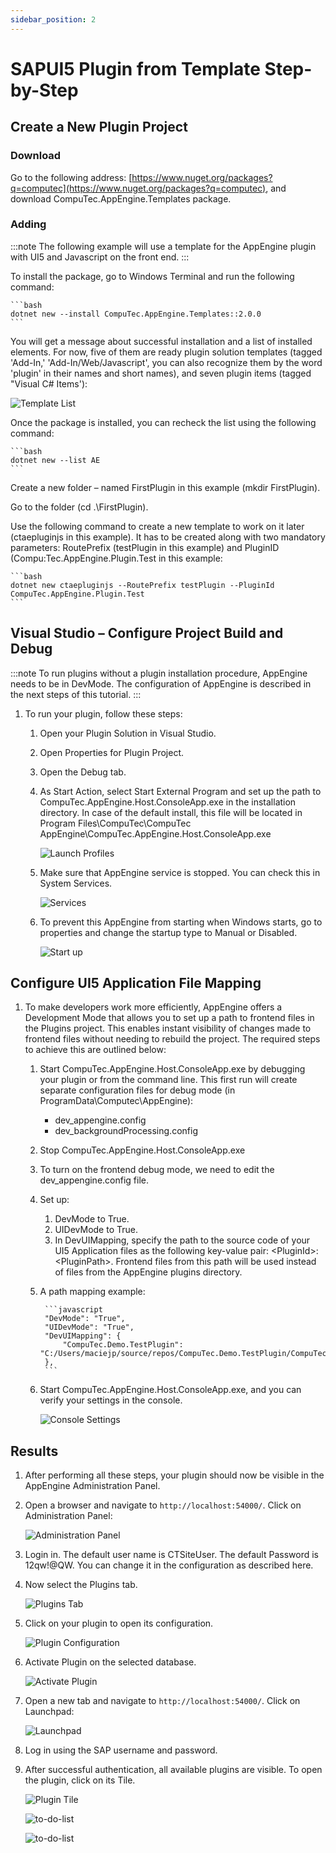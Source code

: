 ```yaml
---
sidebar_position: 2
---
```


# SAPUI5 Plugin from Template Step-by-Step

## Create a New Plugin Project

### Download

Go to the following address: [https://www.nuget.org/packages?q=computec](https://www.nuget.org/packages?q=computec), and download CompuTec.AppEngine.Templates package.

### Adding

:::note
    The following example will use a template for the AppEngine plugin with UI5 and Javascript on the front end.
:::

To install the package, go to Windows Terminal and run the following command:

    ```bash
    dotnet new --install CompuTec.AppEngine.Templates::2.0.0
    ```

You will get a message about successful installation and a list of installed elements. For now, five of them are ready plugin solution templates (tagged 'Add-In,' 'Add-In/Web/Javascript', you can also recognize them by the word 'plugin' in their names and short names), and seven plugin items (tagged "Visual C# Items'):

![Template List](./media/sapui5/template-list.webp)

Once the package is installed, you can recheck the list using the following command:

    ```bash
    dotnet new --list AE
    ```

Create a new folder – named FirstPlugin in this example (mkdir FirstPlugin).

Go to the folder (cd .\FirstPlugin).

Use the following command to create a new template to work on it later (ctaepluginjs in this example). It has to be created along with two mandatory parameters: RoutePrefix (testPlugin in this example) and PluginID (Compu:Tec.AppEngine.Plugin.Test in this example:

    ```bash
    dotnet new ctaepluginjs --RoutePrefix testPlugin --PluginId CompuTec.AppEngine.Plugin.Test
    ```

## Visual Studio – Configure Project Build and Debug

:::note
    To run plugins without a plugin installation procedure, AppEngine needs to be in DevMode. The configuration of AppEngine is described in the next steps of this tutorial.
:::

1. To run your plugin, follow these steps:

    1. Open your Plugin Solution in Visual Studio.
    2. Open Properties for Plugin Project.
    3. Open the Debug tab.
    4. As Start Action, select Start External Program and set up the path to CompuTec.AppEngine.Host.ConsoleApp.exe in the installation directory. In case of the default install, this file will be located in Program Files\CompuTec\CompuTec AppEngine\CompuTec.AppEngine.Host.ConsoleApp.exe

        ![Launch Profiles](./media/sapui5/launch-profiles.webp)
    5. Make sure that AppEngine service is stopped. You can check this in System Services.

        ![Services](./media/sapui5/app-engine-services.webp)
    6. To prevent this AppEngine from starting when Windows starts, go to properties and change the startup type to Manual or Disabled.

        ![Start up](./media/sapui5/startup-type.webp)

## Configure UI5 Application File Mapping

1. To make developers work more efficiently, AppEngine offers a Development Mode that allows you to set up a path to frontend files in the Plugins project. This enables instant visibility of changes made to frontend files without needing to rebuild the project. The required steps to achieve this are outlined below:

    1. Start CompuTec.AppEngine.Host.ConsoleApp.exe by debugging your plugin or from the command line. This first run will create separate configuration files for debug mode (in ProgramData\Computec\AppEngine):

        - dev_appengine.config
        - dev_backgroundProcessing.config
    2. Stop CompuTec.AppEngine.Host.ConsoleApp.exe
    3. To turn on the frontend debug mode, we need to edit the dev_appengine.config file.
    4. Set up:

        1. DevMode to True.
        2. UIDevMode to True.
        3. In DevUIMapping, specify the path to the source code of your UI5 Application files as the following key-value pair: \<PluginId\>:\<PluginPath\>. Frontend files from this path will be used instead of files from the AppEngine plugins directory.
    5. A path mapping example:

            ```javascript
            "DevMode": "True",
            "UIDevMode": "True",
            "DevUIMapping": {
                "CompuTec.Demo.TestPlugin": "C:/Users/maciejp/source/repos/CompuTec.Demo.TestPlugin/CompuTec.Demo.TestPlugin/www"
            },
            ```

    6. Start CompuTec.AppEngine.Host.ConsoleApp.exe, and you can verify your settings in the console.

        ![Console Settings](./media/sapui5/console-settings.webp)

## Results

1. After performing all these steps, your plugin should now be visible in the AppEngine Administration Panel.
2. Open a browser and navigate to `http://localhost:54000/`. Click on Administration Panel:

    ![Administration Panel](./media/sapui5/administration-panel.webp)
3. Login in. The default user name is CTSiteUser. The default Password is 12qw!@QW. You can change it in the configuration as described here.
4. Now select the Plugins tab.

    ![Plugins Tab](./media/sapui5/plugins-tab.webp)
5. Click on your plugin to open its configuration.

    ![Plugin Configuration](./media/sapui5/plugin-configuration.webp)
6. Activate Plugin on the selected database.

    ![Activate Plugin](./media/sapui5/activate-plugin.webp)
7. Open a new tab and navigate to `http://localhost:54000/`. Click on Launchpad:

    ![Launchpad](./media/sapui5/launch-pad.webp)
8. Log in using the SAP username and password.
9. After successful authentication, all available plugins are visible. To open the plugin, click on its Tile.

    ![Plugin Tile](./media/sapui5/plugin-tile.webp)

    ![to-do-list](./media/sapui5/to-do-list.webp)

    ![to-do-list](./media/sapui5/to-do-list-2.webp)
